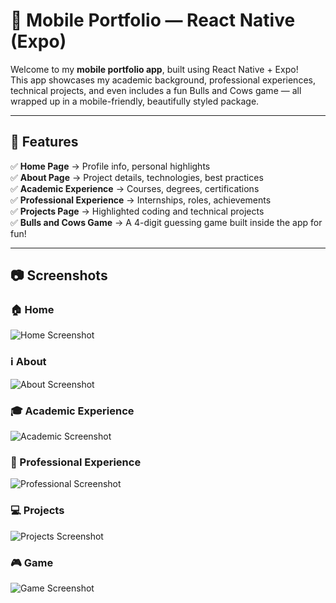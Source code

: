 # 📱 Mobile Portfolio — React Native (Expo)

Welcome to my **mobile portfolio app**, built using React Native + Expo!  
This app showcases my academic background, professional experiences, technical projects, and even includes a fun Bulls and Cows game — all wrapped up in a mobile-friendly, beautifully styled package.

---

## 🚀 Features

✅ **Home Page** → Profile info, personal highlights  
✅ **About Page** → Project details, technologies, best practices  
✅ **Academic Experience** → Courses, degrees, certifications  
✅ **Professional Experience** → Internships, roles, achievements  
✅ **Projects Page** → Highlighted coding and technical projects  
✅ **Bulls and Cows Game** → A 4-digit guessing game built inside the app for fun!

---

## 📷 Screenshots

### 🏠 Home
![Home Screenshot](assets/home.png)

### ℹ️ About
![About Screenshot](assets/about.png)

### 🎓 Academic Experience
![Academic Screenshot](assets/academic-experience.png)

### 💼 Professional Experience
![Professional Screenshot](assets/professional-experience.png)

### 💻 Projects
![Projects Screenshot](assets/projects.png)

### 🎮 Game
![Game Screenshot](assets/game.png)